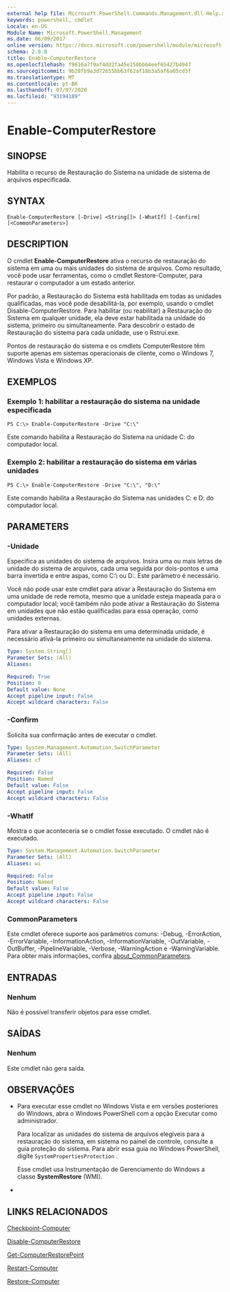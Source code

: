 ```yaml
---
external help file: Microsoft.PowerShell.Commands.Management.dll-Help.xml
keywords: powershell, cmdlet
Locale: en-US
Module Name: Microsoft.PowerShell.Management
ms.date: 06/09/2017
online version: https://docs.microsoft.com/powershell/module/microsoft.powershell.management/enable-computerrestore?view=powershell-5.1&WT.mc_id=ps-gethelp
schema: 2.0.0
title: Enable-ComputerRestore
ms.openlocfilehash: f9616a7f9af4dd2fa45e150bb64eef65427b4947
ms.sourcegitcommit: 9b28fb9a3d72655bb63f62af18b3a5af6a05cd3f
ms.translationtype: MT
ms.contentlocale: pt-BR
ms.lasthandoff: 07/07/2020
ms.locfileid: "93194189"
---
```

# Enable-ComputerRestore

## SINOPSE
Habilita o recurso de Restauração do Sistema na unidade de sistema de arquivos especificada.

## SYNTAX

```
Enable-ComputerRestore [-Drive] <String[]> [-WhatIf] [-Confirm] [<CommonParameters>]
```

## DESCRIPTION
O cmdlet **Enable-ComputerRestore** ativa o recurso de restauração do sistema em uma ou mais unidades do sistema de arquivos.
Como resultado, você pode usar ferramentas, como o cmdlet Restore-Computer, para restaurar o computador a um estado anterior.

Por padrão, a Restauração do Sistema está habilitada em todas as unidades qualificadas, mas você pode desabilitá-la, por exemplo, usando o cmdlet Disable-ComputerRestore.
Para habilitar (ou reabilitar) a Restauração do Sistema em qualquer unidade, ela deve estar habilitada na unidade do sistema, primeiro ou simultaneamente.
Para descobrir o estado de Restauração do sistema para cada unidade, use o Rstrui.exe.

Pontos de restauração do sistema e os cmdlets ComputerRestore têm suporte apenas em sistemas operacionais de cliente, como o Windows 7, Windows Vista e Windows XP.

## EXEMPLOS

### Exemplo 1: habilitar a restauração do sistema na unidade especificada

```
PS C:\> Enable-ComputerRestore -Drive "C:\"
```

Este comando habilita a Restauração do Sistema na unidade C: do computador local.

### Exemplo 2: habilitar a restauração do sistema em várias unidades

```
PS C:\> Enable-ComputerRestore -Drive "C:\", "D:\"
```

Este comando habilita a Restauração do Sistema nas unidades C: e D: do computador local.

## PARAMETERS

### -Unidade
Especifica as unidades do sistema de arquivos.
Insira uma ou mais letras de unidade do sistema de arquivos, cada uma seguida por dois-pontos e uma barra invertida e entre aspas, como C:\ ou D:\.
Este parâmetro é necessário.

Você não pode usar este cmdlet para ativar a Restauração do Sistema em uma unidade de rede remota, mesmo que a unidade esteja mapeada para o computador local; você também não pode ativar a Restauração do Sistema em unidades que não estão qualificadas para essa operação, como unidades externas.

Para ativar a Restauração do sistema em uma determinada unidade, é necessário ativá-la primeiro ou simultaneamente na unidade do sistema.

```yaml
Type: System.String[]
Parameter Sets: (All)
Aliases:

Required: True
Position: 0
Default value: None
Accept pipeline input: False
Accept wildcard characters: False
```

### -Confirm
Solicita sua confirmação antes de executar o cmdlet.

```yaml
Type: System.Management.Automation.SwitchParameter
Parameter Sets: (All)
Aliases: cf

Required: False
Position: Named
Default value: False
Accept pipeline input: False
Accept wildcard characters: False
```

### -WhatIf
Mostra o que aconteceria se o cmdlet fosse executado.
O cmdlet não é executado.

```yaml
Type: System.Management.Automation.SwitchParameter
Parameter Sets: (All)
Aliases: wi

Required: False
Position: Named
Default value: False
Accept pipeline input: False
Accept wildcard characters: False
```

### CommonParameters
Este cmdlet oferece suporte aos parâmetros comuns: -Debug, -ErrorAction, -ErrorVariable, -InformationAction, -InformationVariable, -OutVariable, -OutBuffer, -PipelineVariable, -Verbose, -WarningAction e -WarningVariable. Para obter mais informações, confira [about_CommonParameters](https://go.microsoft.com/fwlink/?LinkID=113216).

## ENTRADAS

### Nenhum
Não é possível transferir objetos para esse cmdlet.

## SAÍDAS

### Nenhum
Este cmdlet não gera saída.

## OBSERVAÇÕES

* Para executar esse cmdlet no Windows Vista e em versões posteriores do Windows, abra o Windows PowerShell com a opção Executar como administrador.

  Para localizar as unidades do sistema de arquivos elegíveis para a restauração do sistema, em sistema no painel de controle, consulte a guia proteção do sistema. Para abrir essa guia no Windows PowerShell, digite `SystemPropertiesProtection` .

  Esse cmdlet usa Instrumentação de Gerenciamento do Windows a classe **SystemRestore** (WMI).

*

## LINKS RELACIONADOS

[Checkpoint-Computer](Checkpoint-Computer.md)

[Disable-ComputerRestore](Disable-ComputerRestore.md)

[Get-ComputerRestorePoint](Get-ComputerRestorePoint.md)

[Restart-Computer](Restart-Computer.md)

[Restore-Computer](Restore-Computer.md)

